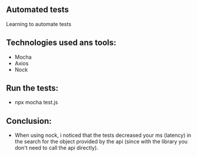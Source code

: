 ## Automated tests

Learning to automate tests

## Technologies used ans tools:

- Mocha
- Axios
- Nock

## Run the tests:

- npx mocha test.js

## Conclusion:

- When using nock, i noticed that the tests decreased your ms (latency) in the search for the object provided by the api (since with the library you don't need to call the api directly).




